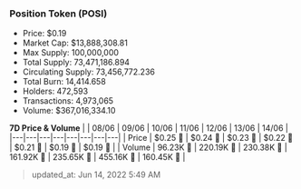 
  ### Position Token (POSI)
  - Price: $0.19
  - Market Cap: $13,888,308.81
  - Max Supply: 100,000,000
  - Total Supply: 73,471,186.894
  - Circulating Supply: 73,456,772.236
  - Total Burn: 14,414.658
  - Holders: 472,593
  - Transactions: 4,973,065
  - Volume: $367,016,334.10

  **7D Price & Volume**
  | | 08&#x2F;06 | 09&#x2F;06 | 10&#x2F;06 | 11&#x2F;06 | 12&#x2F;06 | 13&#x2F;06 | 14&#x2F;06 |
  |---|---|---|---|---|---|---|---|
  | Price | $0.25 🔻 | $0.24 🔻 | $0.23 🔻 | $0.22 🔻 | $0.21 🔻 | $0.19 🔻 | $0.19 🔻 |
  | Volume | 96.23K 🔻 | 220.19K 🚀 | 230.38K 🚀 | 161.92K 🔻 | 235.65K 🚀 | 455.16K 🚀 | 160.45K 🔻 |

  > updated_at: Jun 14, 2022 5:49 AM
